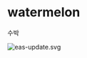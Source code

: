 # watermelon

수박

![eas-update.svg](https://s3-us-west-2.amazonaws.com/secure.notion-static.com/0d56ffe5-8ffc-495f-840c-efcf9bd62362/eas-update.svg)
